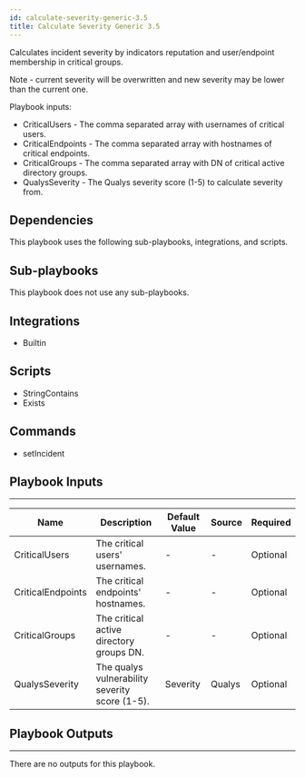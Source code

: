 ```yaml
---
id: calculate-severity-generic-3.5
title: Calculate Severity Generic 3.5
---
```


Calculates incident severity by indicators reputation and user/endpoint membership in critical groups.

Note - current severity will be overwritten and new severity may be lower than the current one.

Playbook inputs:
* CriticalUsers - The comma separated array with usernames of critical users.
* CriticalEndpoints - The comma separated array with hostnames of critical endpoints.
* CriticalGroups - The comma separated array with DN of critical active directory groups.
* QualysSeverity - The Qualys severity score (1-5) to calculate severity from.

## Dependencies
This playbook uses the following sub-playbooks, integrations, and scripts.

## Sub-playbooks
This playbook does not use any sub-playbooks.

## Integrations
* Builtin

## Scripts
* StringContains
* Exists

## Commands
* setIncident

## Playbook Inputs
---

| **Name** | **Description** | **Default Value** | **Source** | **Required** |
| --- | --- | --- | --- | --- |
| CriticalUsers | The critical users' usernames. | - | - | Optional |
| CriticalEndpoints | The critical endpoints' hostnames. | - | - | Optional |
| CriticalGroups | The critical active directory groups DN. | - | - | Optional |
| QualysSeverity | The qualys vulnerability severity score (1-5). | Severity | Qualys | Optional |

## Playbook Outputs
---
There are no outputs for this playbook.

<!-- Playbook PNG image comes here -->

